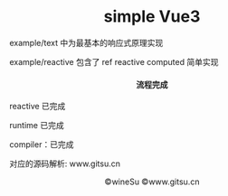 <h1 align="center">simple Vue3</h1>

<p>example/text 中为最基本的响应式原理实现</p>
<p>example/reactive 包含了 ref reactive computed 简单实现</p>

<h4 align="center">流程完成</h4>
<p>reactive 已完成</p>
<p>runtime 已完成</p>
<p>compiler：已完成</p>
<p>对应的源码解析: www.gitsu.cn</p>

<p align = 'center'>©wineSu ©www.gitsu.cn</p>

